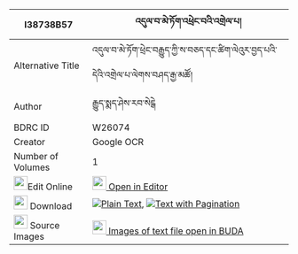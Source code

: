 |I38738B57|འདུལ་བ་མེ་ཏོག་འཕྲེང་བའི་འགྲེལ་པ། 
| --- | --- 
|Alternative Title |འདུལ་བ་མེ་ཏོག་ཕྲེང་བརྒྱུད་ཀྱི་ས་བཅད་དང་ཚིག་ལེའུར་བྱད་པའི་དེའི་འགྲེལ་པ་ལེགས་བཤད་རྒྱ་མཚོ།
|Author| རྒྱུད་སྨད་ཤེས་རབ་སེངྒེ
|BDRC ID | W26074
|Creator | Google OCR
|Number of Volumes| 1
|<img width="25" src="https://img.icons8.com/color/25/000000/edit-property.png">Edit Online| [<img width="25" src="https://avatars.githubusercontent.com/u/45091458?s=200&v=4"> Open in Editor](http://editor.openpecha.org/I38738B57)
|<img width="25" src="https://img.icons8.com/fluent/48/000000/download-2.png"/>  Download | [![](https://img.icons8.com/color/20/000000/txt.png)Plain Text](https://github.com/Openpecha/I38738B57/releases/download/v1/dulwa_metok_trengwa_i_drelpa_plain_I38738B57.zip), [![](https://img.icons8.com/color/20/000000/txt.png)Text with Pagination](https://github.com/Openpecha/I38738B57/releases/download/v1/dulwa_metok_trengwa_i_drelpa_pages_I38738B57.zip)
|<img width="25" src="https://img.icons8.com/plasticine/100/000000/pictures-folder.png"/>  Source Images | [<img width="25" src="https://library.bdrc.io/icons/BUDA-small.svg"> Images of text file open in BUDA](https://library.bdrc.io/show/bdr:W26074)